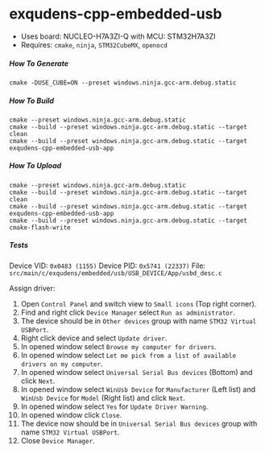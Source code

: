 # exqudens-cpp-embedded-usb

- Uses board: NUCLEO-H7A3ZI-Q with MCU: STM32H7A3ZI
- Requires: `cmake`, `ninja`, `STM32CubeMX`, `openocd`

##### How To Generate

```
cmake -DUSE_CUBE=ON --preset windows.ninja.gcc-arm.debug.static
```

##### How To Build

```
cmake --preset windows.ninja.gcc-arm.debug.static
cmake --build --preset windows.ninja.gcc-arm.debug.static --target clean
cmake --build --preset windows.ninja.gcc-arm.debug.static --target exqudens-cpp-embedded-usb-app
```

##### How To Upload

```
cmake --preset windows.ninja.gcc-arm.debug.static
cmake --build --preset windows.ninja.gcc-arm.debug.static --target clean
cmake --build --preset windows.ninja.gcc-arm.debug.static --target exqudens-cpp-embedded-usb-app
cmake --build --preset windows.ninja.gcc-arm.debug.static --target cmake-flash-write
```

##### Tests

Device VID: `0x0483 (1155)`
Device PID: `0x5741 (22337)`
File: `src/main/c/exqudens/embedded/usb/USB_DEVICE/App/usbd_desc.c`

Assign driver:
1. Open `Control Panel` and switch view to `Small icons` (Top right corner).
2. Find and right click `Device Manager` select `Run as administrator`.
3. The device should be in `Other devices` group with name `STM32 Virtual USBPort`.
4. Right click device and select `Update driver`.
5. In opened window select `Browse my computer for drivers`.
6. In opened window select `Let me pick from a list of available drivers on my computer`.
7. In opened window select `Universal Serial Bus devices` (Bottom) and click `Next`.
8. In opened window select `WinUsb Device` for `Manufacturer` (Left list) and `WinUsb Device` for `Model` (Right list) and click `Next`.
9. In opened window select `Yes` for `Update Driver Warning`.
10. In opened window click `Close`.
11. The device now should be in `Universal Serial Bus devices` group with name `STM32 Virtual USBPort`.
12. Close `Device Manager`.
